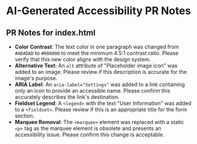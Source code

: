 # AI-Generated Accessibility PR Notes

## PR Notes for index.html
*   **Color Contrast**: The text color in one paragraph was changed from `#ADADAD` to `#000000` to meet the minimum 4.5:1 contrast ratio. Please verify that this new color aligns with the design system.
*   **Alternative Text**: An `alt` attribute of "Placeholder image icon" was added to an image. Please review if this description is accurate for the image's purpose.
*   **ARIA Label**: An `aria-label="Settings"` was added to a link containing only an icon to provide an accessible name. Please confirm this accurately describes the link's destination.
*   **Fieldset Legend**: A `<legend>` with the text "User Information" was added to a `<fieldset>`. Please review if this is an appropriate title for the form section.
*   **Marquee Removal**: The `<marquee>` element was replaced with a static `<p>` tag as the marquee element is obsolete and presents an accessibility issue. Please confirm this change is acceptable.


